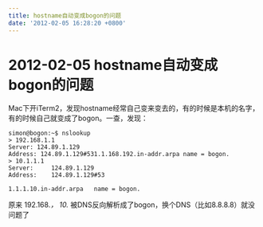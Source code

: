 ```yaml
---
title: hostname自动变成bogon的问题
date: '2012-02-05 16:28:20 +0800'
---
```


# 2012-02-05  hostname自动变成bogon的问题

Mac下开iTerm2，发现hostname经常自己变来变去的，有的时候是本机的名字，有的时候自己就变成了bogon。一查，发现：

```text
simon@bogon:~$ nslookup
> 192.168.1.1
Server: 124.89.1.129
Address: 124.89.1.129#531.1.168.192.in-addr.arpa name = bogon.
> 10.1.1.1
Server:     124.89.1.129
Address:    124.89.1.129#53

1.1.1.10.in-addr.arpa   name = bogon.
```

原来 192.168._， 10._ 被DNS反向解析成了bogon，换个DNS（比如8.8.8.8）就没问题了

